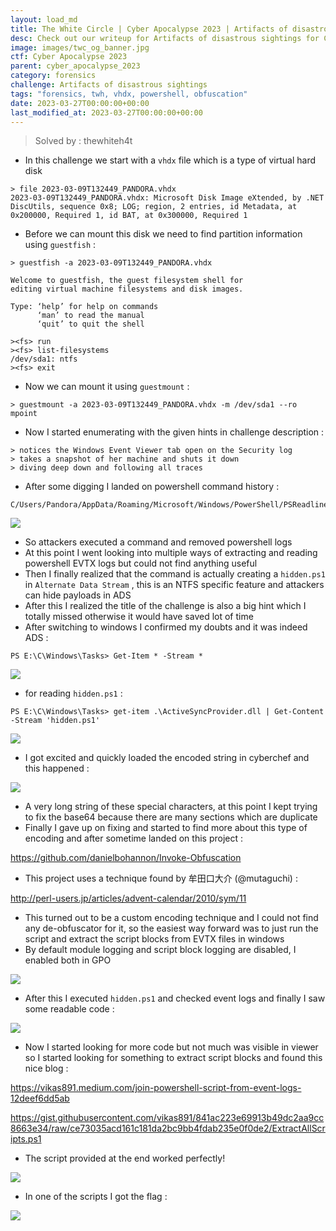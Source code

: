 ```yaml
---
layout: load_md
title: The White Circle | Cyber Apocalypse 2023 | Artifacts of disastrous sightings Writeup
desc: Check out our writeup for Artifacts of disastrous sightings for Cyber Apocalypse 2023 capture the flag competition.
image: images/twc_og_banner.jpg
ctf: Cyber Apocalypse 2023
parent: cyber_apocalypse_2023
category: forensics
challenge: Artifacts of disastrous sightings
tags: "forensics, twh, vhdx, powershell, obfuscation"
date: 2023-03-27T00:00:00+00:00
last_modified_at: 2023-03-27T00:00:00+00:00
---
```




> Solved by : thewhiteh4t


- In this challenge we start with a `vhdx` file which is a type of virtual hard disk

```
> file 2023-03-09T132449_PANDORA.vhdx
2023-03-09T132449_PANDORA.vhdx: Microsoft Disk Image eXtended, by .NET DiscUtils, sequence 0x8; LOG; region, 2 entries, id Metadata, at 0x200000, Required 1, id BAT, at 0x300000, Required 1
```

- Before we can mount this disk we need to find partition information using `guestfish` :

```
> guestfish -a 2023-03-09T132449_PANDORA.vhdx

Welcome to guestfish, the guest filesystem shell for
editing virtual machine filesystems and disk images.

Type: ‘help’ for help on commands
      ‘man’ to read the manual
      ‘quit’ to quit the shell

><fs> run
><fs> list-filesystems
/dev/sda1: ntfs
><fs> exit
```

- Now we can mount it using `guestmount` :

```
> guestmount -a 2023-03-09T132449_PANDORA.vhdx -m /dev/sda1 --ro mpoint
```

- Now I started enumerating with the given hints in challenge description :

```
> notices the Windows Event Viewer tab open on the Security log
> takes a snapshot of her machine and shuts it down
> diving deep down and following all traces
```

- After some digging I landed on powershell command history :

```
C/Users/Pandora/AppData/Roaming/Microsoft/Windows/PowerShell/PSReadline
```

![](https://i.imgur.com/YrLRwlP.png)

- So attackers executed a command and removed powershell logs
- At this point I went looking into multiple ways of extracting and reading powershell EVTX logs but could not find anything useful
- Then I finally realized that the command is actually creating a `hidden.ps1` in `Alternate Data Stream` , this is an NTFS specific feature and attackers can hide payloads in ADS
- After this I realized the title of the challenge is also a big hint which I totally missed otherwise it would have saved lot of time
- After switching to windows I confirmed my doubts and it was indeed ADS :

```
PS E:\C\Windows\Tasks> Get-Item * -Stream *
```

![](https://i.imgur.com/snazniP.png)

- for reading `hidden.ps1` :

```
PS E:\C\Windows\Tasks> get-item .\ActiveSyncProvider.dll | Get-Content -Stream 'hidden.ps1'
```

![](https://i.imgur.com/2QDH47H.png)

- I got excited and quickly loaded the encoded string in cyberchef and this happened :


![](https://i.imgur.com/6nOu6pe.png)

- A very long string of these special characters, at this point I kept trying to fix the base64 because there are many sections which are duplicate
- Finally I gave up on fixing and started to find more about this type of encoding and after sometime landed on this project :


https://github.com/danielbohannon/Invoke-Obfuscation

- This project uses a technique found by 牟田口大介 (@mutaguchi) :


http://perl-users.jp/articles/advent-calendar/2010/sym/11

- This turned out to be a custom encoding technique and I could not find any de-obfuscator for it, so the easiest way forward was to just run the script and extract the script blocks from EVTX files in windows
- By default module logging and script block logging are disabled, I enabled both in GPO


![](https://i.imgur.com/4to0yFu.png)

- After this I executed `hidden.ps1` and checked event logs and finally I saw some readable code :


![](https://i.imgur.com/1tfba2L.png)

- Now I started looking for more code but not much was visible in viewer so I started looking for something to extract script blocks and found this nice blog :


https://vikas891.medium.com/join-powershell-script-from-event-logs-12deef6dd5ab


https://gist.githubusercontent.com/vikas891/841ac223e69913b49dc2aa9cc8663e34/raw/ce73035acd161c181da2bc9bb4fdab235e0f0de2/ExtractAllScripts.ps1


- The script provided at the end worked perfectly!


![](https://i.imgur.com/ukpDLfC.png)

- In one of the scripts I got the flag :


![](https://i.imgur.com/yRW3OAP.png)

